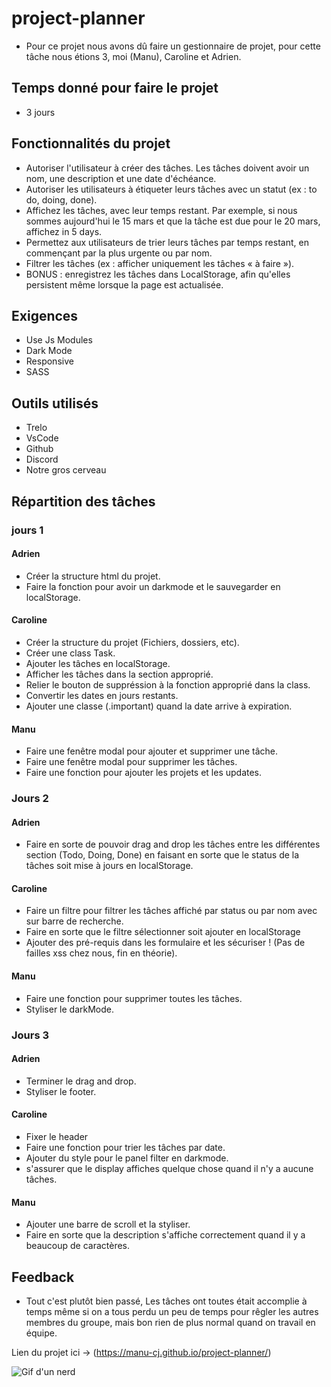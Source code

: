 # project-planner
- Pour ce projet nous avons dû faire un gestionnaire de projet, pour cette tâche nous étions 3, moi (Manu), Caroline et Adrien.

## Temps donné pour faire le projet
- 3 jours

## Fonctionnalités du projet
- Autoriser l'utilisateur à créer des tâches. Les tâches doivent avoir un nom, une description et une date d'échéance.
- Autoriser les utilisateurs à étiqueter leurs tâches avec un statut (ex : to do, doing, done).
- Affichez les tâches, avec leur temps restant. Par exemple, si nous sommes aujourd'hui le 15 mars et que la tâche est due pour le 20 mars, affichez in 5 days.
- Permettez aux utilisateurs de trier leurs tâches par temps restant, en commençant par la plus urgente ou par nom.
- Filtrer les tâches (ex : afficher uniquement les tâches « à faire »).
- BONUS : enregistrez les tâches dans LocalStorage, afin qu'elles persistent même lorsque la page est actualisée.

## Exigences
- Use Js Modules
- Dark Mode
- Responsive
- SASS

## Outils utilisés
- Trelo
- VsCode
- Github
- Discord
- Notre gros cerveau

## Répartition des tâches

### jours 1

#### Adrien
- Créer la structure html du projet.
- Faire la fonction pour avoir un darkmode et le sauvegarder en localStorage.

#### Caroline
- Créer la structure du projet (Fichiers, dossiers, etc).
- Créer une class Task.
- Ajouter les tâches en localStorage.
- Afficher les tâches dans la section approprié.
- Relier le bouton de suppréssion à la fonction approprié dans la class.
- Convertir les dates en jours restants.
- Ajouter une classe (.important) quand la date arrive à expiration.

#### Manu
- Faire une fenêtre modal pour ajouter et supprimer une tâche.
- Faire une fenêtre modal pour supprimer les tâches.
- Faire une fonction pour ajouter les projets et les updates.

### Jours 2

#### Adrien
- Faire en sorte de pouvoir drag and drop les tâches entre les différentes section (Todo, Doing, Done) en faisant en sorte que le status de la tâches soit mise à jours en localStorage.

#### Caroline
- Faire un filtre pour filtrer les tâches affiché par status ou par nom avec sur barre de recherche.
- Faire en sorte que le filtre sélectionner soit ajouter en localStorage
- Ajouter des pré-requis dans les formulaire et les sécuriser ! (Pas de failles xss chez nous, fin en théorie).

#### Manu
- Faire une fonction pour supprimer toutes les tâches.
- Styliser le darkMode.


### Jours 3

#### Adrien
- Terminer le drag and drop.
- Styliser le footer.

#### Caroline
- Fixer le header
- Faire une fonction pour trier les tâches par date.
- Ajouter du style pour le panel filter en darkmode.
- s'assurer que le display affiches quelque chose quand il n'y a aucune tâches.

#### Manu
- Ajouter une barre de scroll et la styliser.
- Faire en sorte que la description s'affiche correctement quand il y a beaucoup de caractères.

## Feedback

- Tout c'est plutôt bien passé, Les tâches ont toutes était accomplie à temps même si on a tous perdu un peu de temps pour rêgler les autres membres du groupe, mais bon rien de plus normal quand on travail en équipe.

Lien du projet ici -> (https://manu-cj.github.io/project-planner/)


<img src="https://media4.giphy.com/media/v1.Y2lkPTc5MGI3NjExd2I3dG5wajFnb3dtajZsMjNyM3RpNzRlbDF2bTIzeWR4MzBjb3o4ZiZlcD12MV9pbnRlcm5hbF9naWZfYnlfaWQmY3Q9Zw/vDaKDs3Jouzfy/giphy.gif" alt="Gif d'un nerd" >

